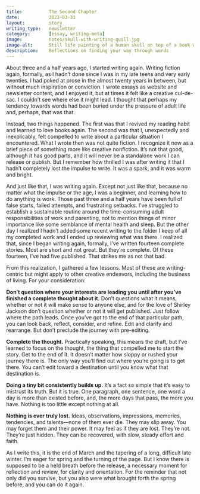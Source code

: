 ```yaml
---
title:          The Second Chapter
date:           2023-03-31
layout:         story
writing_type:   newsletter
category:       [essay, writing-meta]
image:          notes/skull-with-writing-quill.jpg
image-alt:      Still life painting of a human skull on top of a book with an overturned glass and a writing quill
description:    Reflections on finding your way through words
---
```


About three and a half years ago, I started writing again. Writing fiction again, formally, as I hadn’t done since I was in my late teens and very early twenties. I had poked at prose in the almost twenty years in between, but without much inspiration or conviction. I wrote essays as website and newsletter content, and I enjoyed it, but at times it felt like a creative cul-de-sac. I couldn’t see where else it might lead. I thought that perhaps my tendency towards words had been buried under the pressure of adult life and, perhaps, that was that.

Instead, two things happened. The first was that I revived my reading habit and learned to love books again. The second was that I, unexpectedly and inexplicably, felt compelled to write about a particular situation I encountered. What I wrote then was not quite fiction. I recognize it now as a brief piece of something more like creative nonfiction. It’s not that good, although it has good parts, and it will never be a standalone work I can release or publish. But I remember how thrilled I was after writing it that I hadn’t completely lost the impulse to write. It was a spark, and it was warm and bright.

And just like that, I was writing again. Except not just like that, because no matter what the impulse or the age, I was a beginner, and learning how to do anything is work. Those past three and a half years have been full of false starts, failed attempts, and frustrating setbacks. I’ve struggled to establish a sustainable routine around the time-consuming adult responsibilities of work and parenting, not to mention things of minor importance like some semblance of mental health and sleep.
But the other day I realized I hadn’t added some recent writing to the folder I keep of all my completed work and I ended up reviewing what was there. I realized that, since I began writing again, formally, I’ve written fourteen complete stories. Most are short and not great. But they’re complete. Of these fourteen, I’ve had five published. That strikes me as not that bad.

From this realization, I gathered a few lessons. Most of these are writing-centric but might apply to other creative endeavors, including the business of living. For your consideration:

__Don’t question where your interests are leading you until after you’ve finished a complete thought about it.__ Don’t questions what it means, whether or not it will make sense to anyone else, and for the love of Shirley Jackson don’t question whether or not it will get published. Just follow where the path leads. Once you’ve got to the end of that particular path, you can look back, reflect, consider, and refine. Edit and clarify and rearrange. But don’t preclude the journey with pre-editing.

__Complete the thought.__ Practically speaking, this means the draft, but I’ve learned to focus on the thought, the thing that compelled me to start the story. Get to the end of it. It doesn’t matter how sloppy or rushed your journey there is. The only way you’ll find out where you’re going is to get there. You can’t edit toward a destination until you know what that destination is.

__Doing a tiny bit consistently builds up.__ It’s a fact so simple that it’s easy to mistrust its truth. But it is true. One paragraph, one sentence, one word a day is more than existed before, and, the more days that pass, the more you have. Nothing is too little except nothing at all.

__Nothing is ever truly lost.__ Ideas, observations, impressions, memories, tendencies, and talents—none of them ever die. They may slip away. You may forget them and their power. It may feel as if they are lost. They’re not. They’re just hidden. They can be recovered, with slow, steady effort and faith.

As I write this, it is the end of March and the tapering of a long, difficult late winter. I’m eager for spring and the turning of the page. But I know there is supposed to be a held breath before the release, a necessary moment for reflection and review, for clarity and orientation. For the reminder that not only did you survive, but you also were what brought forth the spring before, and you can do it again.
